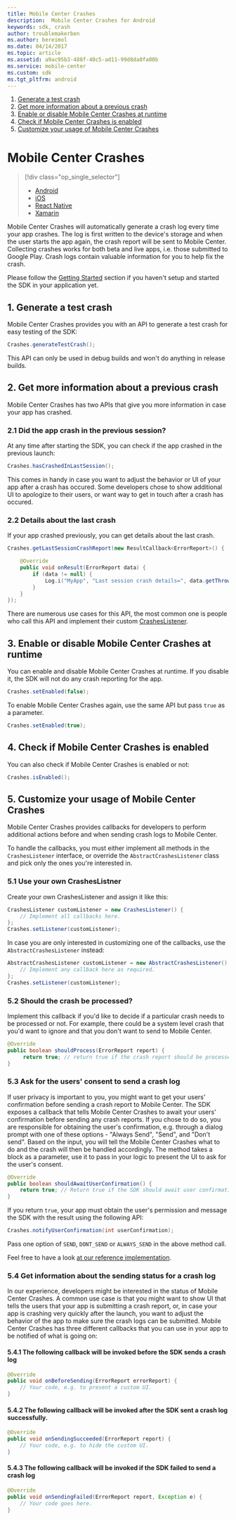 ```yaml
---
title: Mobile Center Crashes
description:  Mobile Center Crashes for Android
keywords: sdk, crash
author: troublemakerben
ms.author: bereimol
ms.date: 04/14/2017
ms.topic: article
ms.assetid: a9ac95b3-488f-40c5-ad11-99d8da0fa00b
ms.service: mobile-center
ms.custom: sdk
ms.tgt_pltfrm: android
---
```


1. [Generate a test crash](#1-generate-a-test-crash)
2. [Get more information about a previous crash](#2-get-more-information-about-a-previous-crash)
3. [Enable or disable Mobile Center Crashes at runtime](#3-enable-or-disable-mobile-center-crashes-at-runtime)
4. [Check if Mobile Center Crashes is enabled](#4-check-if-mobile-center-crashes-is-enabled)
5. [Customize your usage of Mobile Center Crashes](#5-customize-your-usage-of-mobile-center-crashes)

# Mobile Center Crashes

> [!div class="op_single_selector"]
> * [Android](android.md)
> * [iOS](ios.md)
> * [React Native](react-native.md)
> * [Xamarin](xamarin.md)

Mobile Center Crashes will automatically generate a crash log every time your app crashes. The log is first written to the device's storage and when the user starts the app again, the crash report will be sent to Mobile Center. Collecting crashes works for both beta and live apps, i.e. those submitted to Google Play. Crash logs contain valuable information for you to help fix the crash.

Please follow the [Getting Started](~/sdk/get-started/android.md) section if you haven't setup and started the SDK in your application yet.

## 1. Generate a test crash

Mobile Center Crashes provides you with an API to generate a test crash for easy testing of the SDK:

```java
Crashes.generateTestCrash();
```

This API can only be used in debug builds and won't do anything in release builds.

## 2. Get more information about a previous crash

Mobile Center Crashes has two APIs that give you more information in case your app has crashed.

### 2.1 Did the app crash in the previous session?

At any time after starting the SDK, you can check if the app crashed in the previous launch:

```java
Crashes.hasCrashedInLastSession();
```
This comes in handy in case you want to adjust the behavior or UI of your app after a crash has occured. Some developers chose to show additional UI to apologize to their users, or want way to get in touch after a crash has occured. 

### 2.2 Details about the last crash

If your app crashed previously, you can get details about the last crash.

```java
Crashes.getLastSessionCrashReport(new ResultCallback<ErrorReport>() {

	@Override
	public void onResult(ErrorReport data) {
   		if (data != null) {
			Log.i("MyApp", "Last session crash details=", data.getThrowable());
		}
	}
});
```

There are numerous use cases for this API, the most common one is people who call this API and implement their custom [CrashesListener](#5-customize-your-usage-of-mobile-center-crashes). 


## 3. Enable or disable Mobile Center Crashes at runtime

You can enable and disable Mobile Center Crashes at runtime. If you disable it, the SDK will not do any crash reporting for the app.

```java
Crashes.setEnabled(false);
```

To enable Mobile Center Crashes again, use the same API but pass `true` as a parameter.

```java
Crashes.setEnabled(true);
```

## 4. Check if Mobile Center Crashes is enabled

You can also check if Mobile Center Crashes is enabled or not:

```java
Crashes.isEnabled();
```

## 5. Customize your usage of Mobile Center Crashes

Mobile Center Crashes provides callbacks for developers to perform additional actions before and when sending crash logs to Mobile Center.

To handle the callbacks, you must either implement all methods in the `CrashesListener` interface, or override the `AbstractCrashesListener` class and pick only the ones you're interested in.

### 5.1 Use your own CrashesListner

Create your own CrashesListener and assign it like this:

```java
CrashesListener customListener = new CrashesListener() {
	// Implement all callbacks here.
};
Crashes.setListener(customListener);
```

In case you are only interested in customizing one of the callbacks, use the `AbstractCrashesListener` instead: 

```java
AbstractCrashesListener customListener = new AbstractCrashesListener() {
	// Implement any callback here as required.
};
Crashes.setListener(customListener);
```

### 5.2 Should the crash be processed?

Implement this callback if you'd like to decide if a particular crash needs to be processed or not. For example, there could be a system level crash that you'd want to ignore and that you don't want to send to Mobile Center.

```java
@Override
public boolean shouldProcess(ErrorReport report) {
     return true; // return true if the crash report should be processed, otherwise false.
}
```

### 5.3 Ask for the users' consent to send a crash log

If user privacy is important to you, you might want to get your users' confirmation before sending a crash report to Mobile Center. The SDK exposes a callback that tells Mobile Center Crashes to await your users' confirmation before sending any crash reports.
If you chose to do so, you are responsible for obtaining the user's confirmation, e.g. through a dialog prompt with one of these options - "Always Send", "Send", and "Don't send". Based on the input, you will tell the Mobile Center Crashes what to do and the crash will then be handled accordingly. The method takes a block as a parameter, use it to pass in your logic to present the UI to ask for the user's consent.

```java
@Override
public boolean shouldAwaitUserConfirmation() {
	return true; // Return true if the SDK should await user confirmation, otherwise false.
}
```

If you return `true`, your app must obtain the user's permission and message the SDK with the result using the following API:

```java
Crashes.notifyUserConfirmation(int userConfirmation);
```

Pass one option of `SEND`, `DONT_SEND` or `ALWAYS_SEND` in the above method call.

Feel free to have a look [at our reference implementation](https://github.com/Microsoft/mobile-center-sdk-android/blob/develop/apps/sasquatch/src/main/java/com/microsoft/azure/mobile/sasquatch/activities/MainActivity.java).

### 5.4 Get information about the sending status for a crash log

In our experience, developers might be interested in the status of Mobile Center Crashes. A common use case is that you might want to show UI that tells the users that your app is submitting a crash report, or, in case your app is crashing very quickly after the launch, you want to adjust the behavior of the app to make sure the crash logs can be submitted. Mobile Center Crashes has three different callbacks that you can use in your app to be notified of what is going on:

#### 5.4.1 The following callback will be invoked before the SDK sends a crash log 

```java
@Override
public void onBeforeSending(ErrorReport errorReport) {
	// Your code, e.g. to present a custom UI.
}
```
	
#### 5.4.2 The following callback will be invoked after the SDK sent a crash log successfully.

```java
@Override
public void onSendingSucceeded(ErrorReport report) {
	// Your code, e.g. to hide the custom UI.
}
```
   
#### 5.4.3 The following callback will be invoked if the SDK failed to send a crash log

```java
@Override
public void onSendingFailed(ErrorReport report, Exception e) {
	// Your code goes here.
}
```